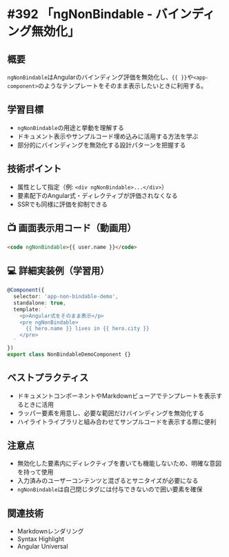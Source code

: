 # #392 「ngNonBindable - バインディング無効化」

## 概要
`ngNonBindable`はAngularのバインディング評価を無効化し、`{{ }}`や`<app-component>`のようなテンプレートをそのまま表示したいときに利用する。

## 学習目標
- `ngNonBindable`の用途と挙動を理解する
- ドキュメント表示やサンプルコード埋め込みに活用する方法を学ぶ
- 部分的にバインディングを無効化する設計パターンを把握する

## 技術ポイント
- 属性として指定（例: `<div ngNonBindable>...</div>`）
- 要素配下のAngular式・ディレクティブが評価されなくなる
- SSRでも同様に評価を抑制できる

## 📺 画面表示用コード（動画用）
```html
<code ngNonBindable>{{ user.name }}</code>
```

## 💻 詳細実装例（学習用）
```typescript
@Component({
  selector: 'app-non-bindable-demo',
  standalone: true,
  template: `
    <p>Angular式をそのまま表示</p>
    <pre ngNonBindable>
      {{ hero.name }} lives in {{ hero.city }}
    </pre>
  `
})
export class NonBindableDemoComponent {}
```

## ベストプラクティス
- ドキュメントコンポーネントやMarkdownビューアでテンプレートを表示するときに活用
- ラッパー要素を用意し、必要な範囲だけバインディングを無効化する
- ハイライトライブラリと組み合わせてサンプルコードを表示する際に便利

## 注意点
- 無効化した要素内にディレクティブを書いても機能しないため、明確な意図を持って使用
- 入力済みのユーザーコンテンツと混ざるとサニタイズが必要になる
- `ngNonBindable`は自己閉じタグには付与できないので囲い要素を確保

## 関連技術
- Markdownレンダリング
- Syntax Highlight
- Angular Universal
